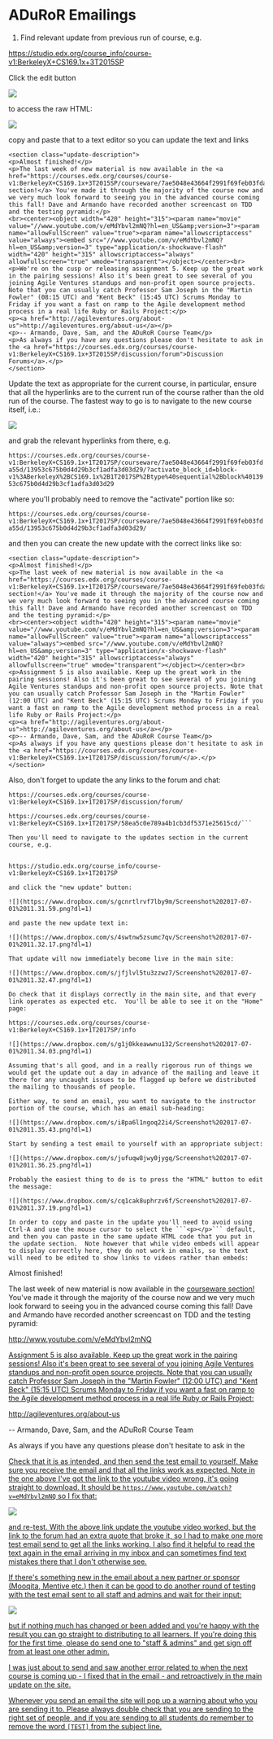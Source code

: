 ADuRoR Emailings
================

1. Find relevant update from previous run of course, e.g. 

https://studio.edx.org/course_info/course-v1:BerkeleyX+CS169.1x+3T2015SP

Click the edit button

![](https://www.dropbox.com/s/qox70kw8xou7pxy/Screenshot%202017-07-01%2011.25.10.png?dl=1)

to access the raw HTML:

![](https://www.dropbox.com/s/1n5ewgwpclmfqld/Screenshot%202017-07-01%2011.25.40.png?dl=1)

copy and paste that to a text editor so you can update the text and links

```
<section class="update-description">
<p>Almost finished!</p>
<p>The last week of new material is now available in the <a href="https://courses.edx.org/courses/course-v1:BerkeleyX+CS169.1x+3T2015SP/courseware/7ae5048e43664f2991f69feb03fda55d/13953c675b0d4d29b3cf1adfa3d03d29/">courseware section!</a> You've made it through the majority of the course now and we very much look forward to seeing you in the advanced course coming this fall! Dave and Armando have recorded another screencast on TDD and the testing pyramid:</p>
<br><center><object width="420" height="315"><param name="movie" value="//www.youtube.com/v/eMdYbvl2mNQ?hl=en_US&amp;version=3"><param name="allowFullScreen" value="true"><param name="allowscriptaccess" value="always"><embed src="//www.youtube.com/v/eMdYbvl2mNQ?hl=en_US&amp;version=3" type="application/x-shockwave-flash" width="420" height="315" allowscriptaccess="always" allowfullscreen="true" wmode="transparent"></object></center><br>
<p>We're on the cusp or releasing assignment 5. Keep up the great work in the pairing sessions! Also it's been great to see several of you joining Agile Ventures standups and non-profit open source projects. Note that you can usually catch Professor Sam Joseph in the "Martin Fowler" (08:15 UTC) and "Kent Beck" (15:45 UTC) Scrums Monday to Friday if you want a fast on ramp to the Agile development method process in a real life Ruby or Rails Project:</p>
<p><a href="http://agileventures.org/about-us">http://agileventures.org/about-us</a></p>
<p>-- Armando, Dave, Sam, and the ADuRoR Course Team</p>
<p>As always if you have any questions please don't hesitate to ask in the <a href="https://courses.edx.org/courses/course-v1:BerkeleyX+CS169.1x+3T2015SP/discussion/forum">Discussion Forums</a>.</p>
</section>
```


Update the text as appropriate for the current course, in particular, ensure that all the hyperlinks are to the current run of the course rather than the old run of the course.  The fastest way to go is to navigate to the new course itself, i.e.:

![](https://www.dropbox.com/s/epqgi8rfkw8mgm9/Screenshot%202017-07-01%2011.28.29.png?dl=1)

and grab the relevant hyperlinks from there, e.g. 

```https://courses.edx.org/courses/course-v1:BerkeleyX+CS169.1x+1T2017SP/courseware/7ae5048e43664f2991f69feb03fda55d/13953c675b0d4d29b3cf1adfa3d03d29/?activate_block_id=block-v1%3ABerkeleyX%2BCS169.1x%2B1T2017SP%2Btype%40sequential%2Bblock%4013953c675b0d4d29b3cf1adfa3d03d29```

where you'll probably need to remove the "activate" portion like so:

```https://courses.edx.org/courses/course-v1:BerkeleyX+CS169.1x+1T2017SP/courseware/7ae5048e43664f2991f69feb03fda55d/13953c675b0d4d29b3cf1adfa3d03d29/```

and then you can create the new update with the correct links like so:

```
<section class="update-description">
<p>Almost finished!</p>
<p>The last week of new material is now available in the <a href="https://courses.edx.org/courses/course-v1:BerkeleyX+CS169.1x+1T2017SP/courseware/7ae5048e43664f2991f69feb03fda55d/13953c675b0d4d29b3cf1adfa3d03d29/">courseware section!</a> You've made it through the majority of the course now and we very much look forward to seeing you in the advanced course coming this fall! Dave and Armando have recorded another screencast on TDD and the testing pyramid:</p>
<br><center><object width="420" height="315"><param name="movie" value="//www.youtube.com/v/eMdYbvl2mNQ?hl=en_US&amp;version=3"><param name="allowFullScreen" value="true"><param name="allowscriptaccess" value="always"><embed src="//www.youtube.com/v/eMdYbvl2mNQ?hl=en_US&amp;version=3" type="application/x-shockwave-flash" width="420" height="315" allowscriptaccess="always" allowfullscreen="true" wmode="transparent"></object></center><br>
<p>Assignment 5 is also available. Keep up the great work in the pairing sessions! Also it's been great to see several of you joining Agile Ventures standups and non-profit open source projects. Note that you can usually catch Professor Sam Joseph in the "Martin Fowler" (12:00 UTC) and "Kent Beck" (15:15 UTC) Scrums Monday to Friday if you want a fast on ramp to the Agile development method process in a real life Ruby or Rails Project:</p>
<p><a href="http://agileventures.org/about-us">http://agileventures.org/about-us</a></p>
<p>-- Armando, Dave, Sam, and the ADuRoR Course Team</p>
<p>As always if you have any questions please don't hesitate to ask in the <a href="https://courses.edx.org/courses/course-v1:BerkeleyX+CS169.1x+1T2017SP/discussion/forum/</a>.</p>
</section>
```

Also, don't forget to update the any links to the forum and chat:

```https://courses.edx.org/courses/course-v1:BerkeleyX+CS169.1x+1T2017SP/discussion/forum/```

```
https://courses.edx.org/courses/course-v1:BerkeleyX+CS169.1x+1T2017SP/58ea5c0e789a4b1cb3df5371e25615cd/```

Then you'll need to navigate to the updates section in the current course, e.g. 


https://studio.edx.org/course_info/course-v1:BerkeleyX+CS169.1x+1T2017SP

and click the "new update" button:

![](https://www.dropbox.com/s/gcnrtlrvf7lby9m/Screenshot%202017-07-01%2011.31.59.png?dl=1)

and paste the new update text in:

![](https://www.dropbox.com/s/4swtnw5zsumc7qv/Screenshot%202017-07-01%2011.32.17.png?dl=1)

That update will now immediately become live in the main site:

![](https://www.dropbox.com/s/jfjlvl5tu3zzwz7/Screenshot%202017-07-01%2011.32.47.png?dl=1)

Do check that it displays correctly in the main site, and that every link operates as expected etc.  You'll be able to see it on the "Home" page:

https://courses.edx.org/courses/course-v1:BerkeleyX+CS169.1x+1T2017SP/info

![](https://www.dropbox.com/s/g1j0kkeawwnu132/Screenshot%202017-07-01%2011.34.03.png?dl=1)

Assuming that's all good, and in a really rigorous run of things we would get the update out a day in advance of the mailing and leave it there for any uncaught issues to be flagged up before we distributed the mailing to thousands of people.  

Either way, to send an email, you want to navigate to the instructor portion of the course, which has an email sub-heading:

![](https://www.dropbox.com/s/i8pa6l1ngoq22i4/Screenshot%202017-07-01%2011.35.43.png?dl=1)

Start by sending a test email to yourself with an appropriate subject:

![](https://www.dropbox.com/s/jufuqw8jwy0jygq/Screenshot%202017-07-01%2011.36.25.png?dl=1)

Probably the easiest thing to do is to press the "HTML" button to edit the message:

![](https://www.dropbox.com/s/cq1cak8uphrzv6f/Screenshot%202017-07-01%2011.37.19.png?dl=1)

In order to copy and paste in the update you'll need to avoid using Ctrl-A and use the mouse cursor to select the ```<p></p>``` default, and then you can paste in the same update HTML code that you put in the update section.  Note however that while video embeds will appear to display correctly here, they do not work in emails, so the text will need to be edited to show links to videos rather than embeds:

```
<section class="update-description">
<p>Almost finished!</p>
<p>The last week of new material is now available in the <a href="https://courses.edx.org/courses/course-v1:BerkeleyX+CS169.1x+1T2017SP/courseware/7ae5048e43664f2991f69feb03fda55d/13953c675b0d4d29b3cf1adfa3d03d29/">courseware section!</a> You've made it through the majority of the course now and we very much look forward to seeing you in the advanced course coming this fall! Dave and Armando have recorded another screencast on TDD and the testing pyramid:</p>

<p><a href='http://www.youtube.com/v/eMdYbvl2mNQ'>http://www.youtube.com/v/eMdYbvl2mNQ</p>

<p>Assignment 5 is also available. Keep up the great work in the pairing sessions! Also it's been great to see several of you joining Agile Ventures standups and non-profit open source projects. Note that you can usually catch Professor Sam Joseph in the "Martin Fowler" (12:00 UTC) and "Kent Beck" (15:15 UTC) Scrums Monday to Friday if you want a fast on ramp to the Agile development method process in a real life Ruby or Rails Project:</p>
<p><a href="http://agileventures.org/about-us">http://agileventures.org/about-us</a></p>
<p>-- Armando, Dave, Sam, and the ADuRoR Course Team</p>
<p>As always if you have any questions please don't hesitate to ask in the <a href="https://courses.edx.org/courses/course-v1:BerkeleyX+CS169.1x+1T2017SP/discussion/forum/</a>.</p>
</section>
```

You'll then see the email displayed like so:

![](https://www.dropbox.com/s/9abnd877n48xqac/Screenshot%202017-07-01%2011.40.48.png?dl=1)

Check that it is as intended, and then send the test email to yourself.  Make sure you receive the email and that all the links work as expected.  Note in the one above I've got the link to the youtube video wrong, it's going straight to download.  It  should be `https://www.youtube.com/watch?v=eMdYbvl2mNQ` so I fix that:

![](https://www.dropbox.com/s/uocbd9d4j979pdo/Screenshot%202017-07-01%2011.44.10.png?dl=1)

and re-test.  With the above link update the youtube video worked, but the link to the forum had an extra quote that broke it, so I had to make one more test email send to get all the links working.  I also find it helpful to read the text again in the email arriving in my inbox and can sometimes find text mistakes there that I don't otherwise see.

If there's something new in the email about a new partner or sponsor (Mooqita, Mentive etc.) then it can be good to do another round of testing with the test email sent to all staff and admins and wait for their input:

![](https://www.dropbox.com/s/0t9vqiywjg42vz4/Screenshot%202017-07-01%2011.47.49.png?dl=1)

but if nothing much has changed or been added and you're happy with the result you can go straight to distributing to all learners.  If you're doing this for the first time, please do send one to "staff & admins" and get sign off from at least one other admin.

I was just about to send and saw another error related to when the next course is coming up - I fixed that in the email - and retroactively in the main update on the site.  

Whenever you send an email the site will pop up a warning about who you are sending it to.  Please always double check that you are sending to the right set of people, and if you are sending to all students do remember to remove the word `[TEST]` from the subject line.


